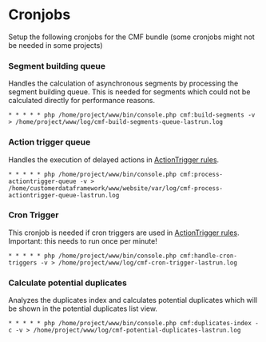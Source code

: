 # Cronjobs

Setup the following cronjobs for the CMF bundle (some cronjobs might not be needed in some projects)

### Segment building queue
Handles the calculation of asynchronous segments by processing the segment building queue. This is needed for segments which could not be calculated directly for performance reasons.

```
* * * * * php /home/project/www/bin/console.php cmf:build-segments -v > /home/project/www/log/cmf-build-segments-queue-lastrun.log 
``` 


### Action trigger queue
Handles the execution of delayed actions in [ActionTrigger rules](ActionTrigger.md).

```
* * * * * php /home/project/www/bin/console.php cmf:process-actiontrigger-queue -v > /home/customerdataframework/www/website/var/log/cmf-process-actiontrigger-queue-lastrun.log 
```

### Cron Trigger
This cronjob is needed if cron triggers are used in [ActionTrigger rules](ActionTrigger.md). Important: this needs to run once per minute!

```
* * * * * php /home/project/www/bin/console.php cmf:handle-cron-triggers -v > /home/project/www/log/cmf-cron-trigger-lastrun.log 
```

### Calculate potential duplicates
Analyzes the duplicates index and calculates potential duplicates which will be shown in the potential duplicates list view. 

```
* * * * * php /home/project/www/bin/console.php cmf:duplicates-index -c -v > /home/project/www/log/cmf-potential-duplicates-lastrun.log 
```
